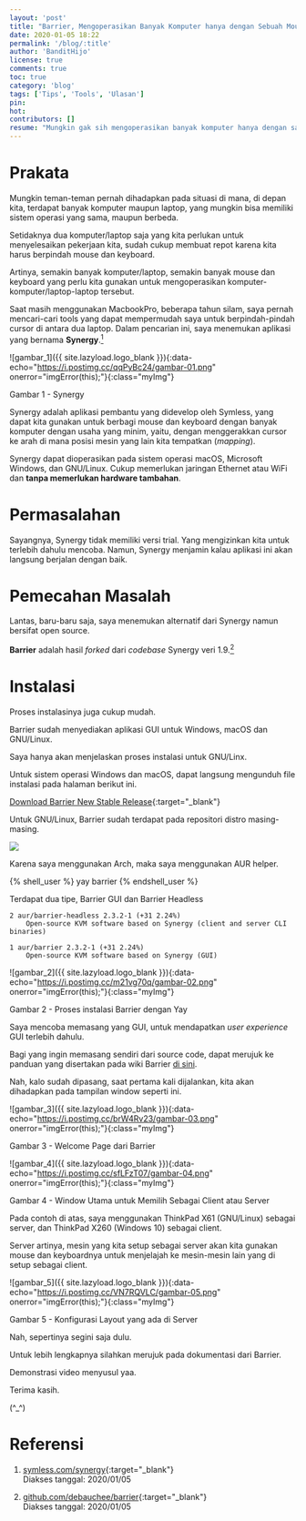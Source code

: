 ```yaml
---
layout: 'post'
title: "Barrier, Mengoperasikan Banyak Komputer hanya dengan Sebuah Mouse dan Keyboard"
date: 2020-01-05 18:22
permalink: '/blog/:title'
author: 'BanditHijo'
license: true
comments: true
toc: true
category: 'blog'
tags: ['Tips', 'Tools', 'Ulasan']
pin:
hot:
contributors: []
resume: "Mungkin gak sih mengoperasikan banyak komputer hanya dengan satu keyboard dan mouse? Sangat mungkin! Kita dapat menggunakan tools bernama Barrier. Barrier ini mirip dengan aplikasi berbayar Synergy. Kita dapat membuat 1 komputer menjadi server dan komputer-komputer lain sebagai client. Dengan begini, kita dapat mengontrol kursor dan keyboard hanya dari komputer server."
---
```


<!-- BANNER OF THE POST -->
<!-- <img class="post&#45;body&#45;img" src="{{ site.lazyload.logo_blank_banner }}" data&#45;echo="#" alt="banner"> -->

# Prakata

Mungkin teman-teman pernah dihadapkan pada situasi di mana, di depan kita, terdapat banyak komputer maupun laptop, yang mungkin bisa memiliki sistem operasi yang sama, maupun berbeda.

Setidaknya dua komputer/laptop saja yang kita perlukan untuk menyelesaikan pekerjaan kita, sudah cukup membuat repot karena kita harus berpindah mouse dan keyboard.

Artinya, semakin banyak komputer/laptop, semakin banyak mouse dan keyboard yang perlu kita gunakan untuk mengoperasikan komputer-komputer/laptop-laptop tersebut.

Saat masih menggunakan MacbookPro, beberapa tahun silam, saya pernah mencari-cari tools yang dapat mempermudah saya untuk berpindah-pindah cursor di antara dua laptop. Dalam pencarian ini, saya menemukan aplikasi yang bernama **Synergy**.[<sup>1</sup>](#referensi)

![gambar_1]({{ site.lazyload.logo_blank }}){:data-echo="https://i.postimg.cc/qqPyBc24/gambar-01.png" onerror="imgError(this);"}{:class="myImg"}
<p class="img-caption">Gambar 1 - Synergy</p>

Synergy adalah aplikasi pembantu yang didevelop oleh Symless, yang dapat kita gunakan untuk berbagi mouse dan keyboard dengan banyak komputer  dengan usaha yang minim, yaitu, dengan menggerakkan cursor ke arah di mana posisi mesin yang lain kita tempatkan (*mapping*).

Synergy dapat dioperasikan pada sistem operasi macOS, Microsoft Windows, dan GNU/Linux. Cukup memerlukan jaringan Ethernet atau WiFi dan **tanpa memerlukan hardware tambahan**.

# Permasalahan

Sayangnya, Synergy tidak memiliki versi trial. Yang mengizinkan kita untuk terlebih dahulu mencoba. Namun, Synergy menjamin kalau aplikasi ini akan langsung berjalan dengan baik.

# Pemecahan Masalah

Lantas, baru-baru saja, saya menemukan alternatif dari Synergy namun bersifat open source.

**Barrier** adalah hasil *forked* dari *codebase* Synergy veri 1.9.[<sup>2</sup>](#referensi)

# Instalasi

Proses instalasinya juga cukup mudah.

Barrier sudah menyediakan aplikasi GUI untuk Windows, macOS dan GNU/Linux.

Saya hanya akan menjelaskan proses instalasi untuk GNU/Linx.

Untuk sistem operasi Windows dan macOS, dapat langsung mengunduh file instalasi pada halaman berikut ini.

[Download Barrier New Stable Release](https://github.com/debauchee/barrier/releases){:target="_blank"}

Untuk GNU/Linux, Barrier sudah terdapat pada repositori distro masing-masing.

<a href="https://repology.org/project/barrier/versions">
<img src="https://repology.org/badge/vertical-allrepos/barrier.svg" style="margin:0;" onerror="imgError(this);">
</a>

Karena saya menggunakan Arch, maka saya menggunakan AUR helper.

{% shell_user %}
yay barrier
{% endshell_user %}

Terdapat dua tipe, Barrier GUI dan Barrier Headless

```
2 aur/barrier-headless 2.3.2-1 (+31 2.24%)
    Open-source KVM software based on Synergy (client and server CLI binaries)

1 aur/barrier 2.3.2-1 (+31 2.24%)
    Open-source KVM software based on Synergy (GUI)
```

![gambar_2]({{ site.lazyload.logo_blank }}){:data-echo="https://i.postimg.cc/m21vg70q/gambar-02.png" onerror="imgError(this);"}{:class="myImg"}
<p class="img-caption">Gambar 2 - Proses instalasi Barrier dengan Yay</p>

Saya mencoba memasang yang GUI, untuk mendapatkan *user experience* GUI terlebih dahulu.

Bagi yang ingin memasang sendiri dari source code, dapat merujuk ke panduan yang disertakan pada wiki Barrier [di sini](https://github.com/debauchee/barrier/wiki/Building-on-Linux).

Nah, kalo sudah dipasang, saat pertama kali dijalankan, kita akan dihadapkan pada tampilan window seperti ini.

![gambar_3]({{ site.lazyload.logo_blank }}){:data-echo="https://i.postimg.cc/brW4Rv23/gambar-03.png" onerror="imgError(this);"}{:class="myImg"}
<p class="img-caption">Gambar 3 - Welcome Page dari Barrier</p>

![gambar_4]({{ site.lazyload.logo_blank }}){:data-echo="https://i.postimg.cc/sfLFzT07/gambar-04.png" onerror="imgError(this);"}{:class="myImg"}
<p class="img-caption">Gambar 4 - Window Utama untuk Memilih Sebagai Client atau Server</p>

Pada contoh di atas, saya menggunakan ThinkPad X61 (GNU/Linux) sebagai server, dan ThinkPad X260 (Windows 10) sebagai client.

Server artinya, mesin yang kita setup sebagai server akan kita gunakan mouse dan keyboardnya untuk menjelajah ke mesin-mesin lain yang di setup sebagai client.

![gambar_5]({{ site.lazyload.logo_blank }}){:data-echo="https://i.postimg.cc/VN7RQVLC/gambar-05.png" onerror="imgError(this);"}{:class="myImg"}
<p class="img-caption">Gambar 5 - Konfigurasi Layout yang ada di Server</p>

Nah, sepertinya segini saja dulu.

Untuk lebih lengkapnya silahkan merujuk pada dokumentasi dari Barrier.

Demonstrasi video menyusul yaa.

Terima kasih.

(^_^)





# Referensi

1. [symless.com/synergy](https://symless.com/synergy){:target="_blank"}
<br>Diakses tanggal: 2020/01/05

2. [github.com/debauchee/barrier](https://github.com/debauchee/barrier){:target="_blank"}
<br>Diakses tanggal: 2020/01/05
